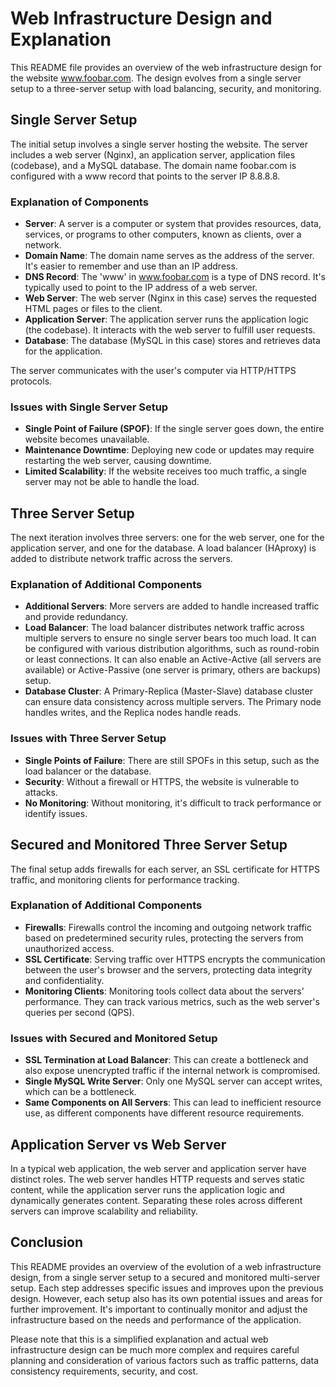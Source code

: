 # Web Infrastructure Design and Explanation

This README file provides an overview of the web infrastructure design for the website www.foobar.com. The design evolves from a single server setup to a three-server setup with load balancing, security, and monitoring.

## Single Server Setup

The initial setup involves a single server hosting the website. The server includes a web server (Nginx), an application server, application files (codebase), and a MySQL database. The domain name foobar.com is configured with a www record that points to the server IP 8.8.8.8.

### Explanation of Components

- **Server**: A server is a computer or system that provides resources, data, services, or programs to other computers, known as clients, over a network.
- **Domain Name**: The domain name serves as the address of the server. It's easier to remember and use than an IP address.
- **DNS Record**: The 'www' in www.foobar.com is a type of DNS record. It's typically used to point to the IP address of a web server.
- **Web Server**: The web server (Nginx in this case) serves the requested HTML pages or files to the client.
- **Application Server**: The application server runs the application logic (the codebase). It interacts with the web server to fulfill user requests.
- **Database**: The database (MySQL in this case) stores and retrieves data for the application.

The server communicates with the user's computer via HTTP/HTTPS protocols.

### Issues with Single Server Setup

- **Single Point of Failure (SPOF)**: If the single server goes down, the entire website becomes unavailable.
- **Maintenance Downtime**: Deploying new code or updates may require restarting the web server, causing downtime.
- **Limited Scalability**: If the website receives too much traffic, a single server may not be able to handle the load.

## Three Server Setup

The next iteration involves three servers: one for the web server, one for the application server, and one for the database. A load balancer (HAproxy) is added to distribute network traffic across the servers.

### Explanation of Additional Components

- **Additional Servers**: More servers are added to handle increased traffic and provide redundancy.
- **Load Balancer**: The load balancer distributes network traffic across multiple servers to ensure no single server bears too much load. It can be configured with various distribution algorithms, such as round-robin or least connections. It can also enable an Active-Active (all servers are available) or Active-Passive (one server is primary, others are backups) setup.
- **Database Cluster**: A Primary-Replica (Master-Slave) database cluster can ensure data consistency across multiple servers. The Primary node handles writes, and the Replica nodes handle reads.

### Issues with Three Server Setup

- **Single Points of Failure**: There are still SPOFs in this setup, such as the load balancer or the database.
- **Security**: Without a firewall or HTTPS, the website is vulnerable to attacks.
- **No Monitoring**: Without monitoring, it's difficult to track performance or identify issues.

## Secured and Monitored Three Server Setup

The final setup adds firewalls for each server, an SSL certificate for HTTPS traffic, and monitoring clients for performance tracking.

### Explanation of Additional Components

- **Firewalls**: Firewalls control the incoming and outgoing network traffic based on predetermined security rules, protecting the servers from unauthorized access.
- **SSL Certificate**: Serving traffic over HTTPS encrypts the communication between the user's browser and the servers, protecting data integrity and confidentiality.
- **Monitoring Clients**: Monitoring tools collect data about the servers' performance. They can track various metrics, such as the web server's queries per second (QPS).

### Issues with Secured and Monitored Setup

- **SSL Termination at Load Balancer**: This can create a bottleneck and also expose unencrypted traffic if the internal network is compromised.
- **Single MySQL Write Server**: Only one MySQL server can accept writes, which can be a bottleneck.
- **Same Components on All Servers**: This can lead to inefficient resource use, as different components have different resource requirements.

## Application Server vs Web Server

In a typical web application, the web server and application server have distinct roles. The web server handles HTTP requests and serves static content, while the application server runs the application logic and dynamically generates content. Separating these roles across different servers can improve scalability and reliability.

## Conclusion

This README provides an overview of the evolution of a web infrastructure design, from a single server setup to a secured and monitored multi-server setup. Each step addresses specific issues and improves upon the previous design. However, each setup also has its own potential issues and areas for further improvement. It's important to continually monitor and adjust the infrastructure based on the needs and performance of the application. 

Please note that this is a simplified explanation and actual web infrastructure design can be much more complex and requires careful planning and consideration of various factors such as traffic patterns, data consistency requirements, security, and cost.
